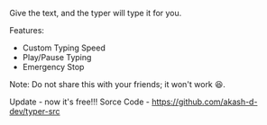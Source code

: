 Give the text, and the typer will type it for you.

Features: 
- Custom Typing Speed
- Play/Pause Typing
- Emergency Stop

Note: Do not share this with your friends; it won't work 😆.



Update - now it's free!!!
Sorce Code -  https://github.com/akash-d-dev/typer-src
